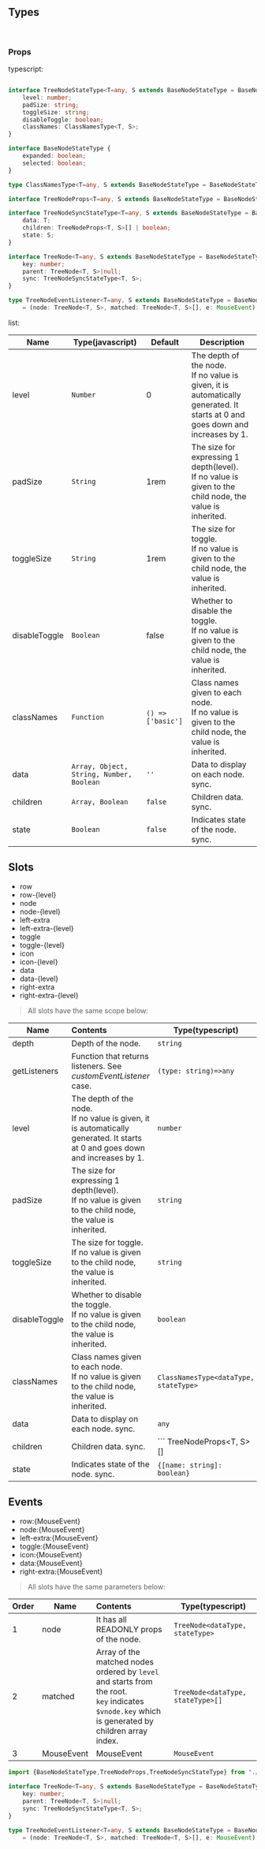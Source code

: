 
<br>
<br>

## Types
<br>

### Props

typescript: 

```typescript

interface TreeNodeStateType<T=any, S extends BaseNodeStateType = BaseNodeStateType> {
    level: number;
    padSize: string;
    toggleSize: string;
    disableToggle: boolean;
    classNames: ClassNamesType<T, S>;
}

interface BaseNodeStateType {
    expanded: boolean;
    selected: boolean;
}

type ClassNamesType<T=any, S extends BaseNodeStateType = BaseNodeStateType> = (node: TreeNode<T, S>) => {[name: string]: boolean};

interface TreeNodeProps<T=any, S extends BaseNodeStateType = BaseNodeStateType> extends TreeNodeStateType, TreeNodeSyncStateType<T, S> {}

interface TreeNodeSyncStateType<T=any, S extends BaseNodeStateType = BaseNodeStateType> {
    data: T;
    children: TreeNodeProps<T, S>[] | boolean;
    state: S;
}

interface TreeNode<T=any, S extends BaseNodeStateType = BaseNodeStateType> extends TreeNodeProps {
    key: number;
    parent: TreeNode<T, S>|null;
    sync: TreeNodeSyncStateType<T, S>;
}

type TreeNodeEventListener<T=any, S extends BaseNodeStateType = BaseNodeStateType>
    = (node: TreeNode<T, S>, matched: TreeNode<T, S>[], e: MouseEvent) => void;

```

list: 

| Name | Type(javascript) | Default | Description |  
| ---- | ---- | ------- | ----------- |
| level | ``` Number ``` | 0 | The depth of the node. <br/> If no value is given, it is automatically generated. It starts at 0 and goes down and increases by 1.
| padSize | ``` String ``` | 1rem | The size for expressing 1 depth(level). <br> If no value is given to the child node, the value is inherited. |
| toggleSize | ``` String ``` | 1rem | The size for toggle. <br> If no value is given to the child node, the value is inherited. |
| disableToggle | ``` Boolean ``` | false | Whether to disable the toggle. <br> If no value is given to the child node, the value is inherited. |
| classNames | ``` Function ``` | ``` () => ['basic'] ``` | Class names given to each node. <br> If no value is given to the child node, the value is inherited. |
| data | ``` Array, Object, String, Number, Boolean ``` | ``` '' ``` | Data to display on each node. sync.|
| children | ``` Array, Boolean ``` | ``` false ``` | Children data. sync.|
| state | ``` Boolean ``` | ``` false ``` | Indicates state of the node. sync.|


## Slots

- row
- row-{level}
- node
- node-{level}
- left-extra
- left-extra-{level}
- toggle
- toggle-{level}
- icon
- icon-{level}
- data
- data-{level}
- right-extra
- right-extra-{level}


> All slots have the same scope below:

| Name | Contents | Type(typescript) |
| ---- | :------- | ---- |
| depth | Depth of the node. |``` string ``` |
| getListeners | Function that returns listeners. See _customEventListener_ case. |``` (type: string)=>any ``` |
| level | The depth of the node. <br/> If no value is given, it is automatically generated. It starts at 0 and goes down and increases by 1. | ``` number ```|
| padSize | The size for expressing 1 depth(level). <br> If no value is given to the child node, the value is inherited. | ``` string ``` |
| toggleSize | The size for toggle. <br> If no value is given to the child node, the value is inherited. | ``` string ``` |
| disableToggle | Whether to disable the toggle. <br> If no value is given to the child node, the value is inherited. | ``` boolean ```|
| classNames | Class names given to each node. <br> If no value is given to the child node, the value is inherited. | ``` ClassNamesType<dataType, stateType> ``` |
| data | Data to display on each node. sync. | ``` any ``` |
| children | Children data. sync.| ``` TreeNodeProps<T, S>[] | boolean ``` |
| state  | Indicates state of the node. sync.| ``` {[name: string]: boolean} ``` |


## Events

- row:{MouseEvent}
- node:{MouseEvent}
- left-extra:{MouseEvent}
- toggle:{MouseEvent}
- icon:{MouseEvent}
- data:{MouseEvent}
- right-extra:{MouseEvent}

> All slots have the same parameters below:

| Order | Name | Contents | Type(typescript) |
| ----- | ---- | :------- | ---- |
| 1 | node | It has all READONLY props of the node. |``` TreeNode<dataType, stateType> ``` |
| 2 | matched | Array of the matched nodes ordered by ```level``` and starts from the root. <br> ```key``` indicates ```$vnode.key``` which is generated by children array index. | ```TreeNode<dataType, stateType>[] ``` |
| 3 | MouseEvent | MouseEvent |```MouseEvent``` |

```typescript
import {BaseNodeStateType,TreeNodeProps,TreeNodeSyncStateType} from "./PTreeNode.toolset";
 
interface TreeNode<T=any, S extends BaseNodeStateType = BaseNodeStateType> extends TreeNodeProps {
    key: number;
    parent: TreeNode<T, S>|null;
    sync: TreeNodeSyncStateType<T, S>;
}

type TreeNodeEventListener<T=any, S extends BaseNodeStateType = BaseNodeStateType>
    = (node: TreeNode<T, S>, matched: TreeNode<T, S>[], e: MouseEvent) => void;
```

<br>
<br>
